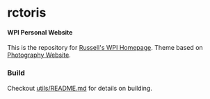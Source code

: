 rctoris
=======

#### WPI Personal Website
This is the repository for [Russell's WPI Homepage](http://users.wpi.edu/~rctoris/). Theme based on [Photography Website](http://www.templatemonster.com/free-templates/free-website-template-full-javascript-photography.php).

### Build
Checkout [utils/README.md](utils/README.md) for details on building.   
